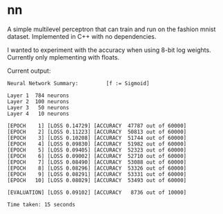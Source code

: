 # nn
A simple multilevel perceptron that can train and run on the fashion mnist dataset. Implemented in C++ with no dependencies.

I wanted to experiment with the accuracy when using 8-bit log weights. Currently only mplementing with floats.

Current output:

```
Neural Network Summary:         [f := Sigmoid]

Layer 1  784 neurons
Layer 2  100 neurons
Layer 3   50 neurons
Layer 4   10 neurons

[EPOCH    1] [LOSS 0.14729] [ACCURACY  47787 out of 60000]
[EPOCH    2] [LOSS 0.11223] [ACCURACY  50813 out of 60000]
[EPOCH    3] [LOSS 0.10208] [ACCURACY  51744 out of 60000]
[EPOCH    4] [LOSS 0.09830] [ACCURACY  51982 out of 60000]
[EPOCH    5] [LOSS 0.09405] [ACCURACY  52323 out of 60000]
[EPOCH    6] [LOSS 0.09002] [ACCURACY  52710 out of 60000]
[EPOCH    7] [LOSS 0.08490] [ACCURACY  53088 out of 60000]
[EPOCH    8] [LOSS 0.08296] [ACCURACY  53326 out of 60000]
[EPOCH    9] [LOSS 0.08291] [ACCURACY  53331 out of 60000]
[EPOCH   10] [LOSS 0.08029] [ACCURACY  53493 out of 60000]

[EVALUATION] [LOSS 0.09102] [ACCURACY   8736 out of 10000]

Time taken: 15 seconds
```
